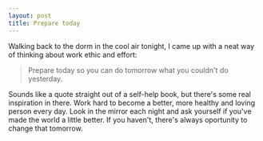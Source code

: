 ```yaml
---
layout: post
title: Prepare today
---
```


Walking back to the dorm in the cool air tonight, I came up with a neat way of thinking about work ethic and effort: 

> Prepare today so you can do tomorrow what you couldn't do yesterday. 

Sounds like a quote straight out of a self-help book, but there's some real inspiration in there. Work hard to become a better, more healthy and loving person every day. Look in the mirror each night and ask yourself if you've made the world a little better. If you haven't, there's always oportunity to change that tomorrow.